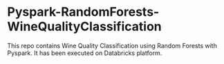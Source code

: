 # Pyspark-RandomForests-WineQualityClassification
This repo contains Wine Quality Classification using Random Forests with Pyspark. It has been executed on Databricks platform.

